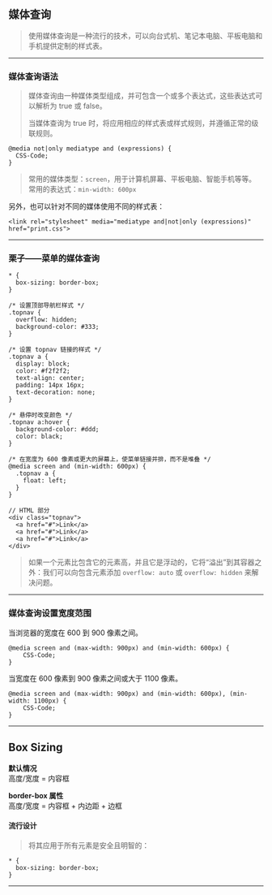 ## 媒体查询
> 使用媒体查询是一种流行的技术，可以向台式机、笔记本电脑、平板电脑和手机提供定制的样式表。  

----
### 媒体查询语法  
> 媒体查询由一种媒体类型组成，并可包含一个或多个表达式，这些表达式可以解析为 true 或 false。
> 
> 当媒体查询为 true 时，将应用相应的样式表或样式规则，并遵循正常的级联规则。
```
@media not|only mediatype and (expressions) {
  CSS-Code;
}
```
> 常用的媒体类型：`screen`，用于计算机屏幕、平板电脑、智能手机等等。  
> 常用的表达式：`min-width: 600px`

另外，也可以针对不同的媒体使用不同的样式表：
```
<link rel="stylesheet" media="mediatype and|not|only (expressions)" href="print.css">
```

----
### 栗子——菜单的媒体查询  
```
* {
  box-sizing: border-box;
}

/* 设置顶部导航栏样式 */
.topnav {
  overflow: hidden;
  background-color: #333;
}

/* 设置 topnav 链接的样式 */
.topnav a {
  display: block;
  color: #f2f2f2;
  text-align: center;
  padding: 14px 16px;
  text-decoration: none;
}

/* 悬停时改变颜色 */
.topnav a:hover {
  background-color: #ddd;
  color: black;
}

/* 在宽度为 600 像素或更大的屏幕上，使菜单链接并排，而不是堆叠 */
@media screen and (min-width: 600px) {
  .topnav a {
    float: left;  
  }
}

// HTML 部分
<div class="topnav">
  <a href="#">Link</a>
  <a href="#">Link</a>
  <a href="#">Link</a>
</div>
```
> 如果一个元素比包含它的元素高，并且它是浮动的，它将“溢出”到其容器之外：我们可以向包含元素添加 `overflow: auto` 或 `overflow: hidden` 来解决问题。

----
### 媒体查询设置宽度范围

当浏览器的宽度在 600 到 900 像素之间。  
```
@media screen and (max-width: 900px) and (min-width: 600px) {
    CSS-Code;
}
```
当宽度在 600 像素到 900 像素之间或大于 1100 像素。  
```
@media screen and (max-width: 900px) and (min-width: 600px), (min-width: 1100px) {
    CSS-Code;
}
```

----
## Box Sizing

**默认情况**  
高度/宽度 = 内容框　　

**border-box 属性**  
高度/宽度 = 内容框 + 内边距 + 边框　　

#### 流行设计  
> 将其应用于所有元素是安全且明智的：
```
* {
  box-sizing: border-box;
}
```

----




